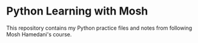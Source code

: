 # Python Learning with Mosh

This repository contains my Python practice files and notes from following Mosh Hamedani's course.